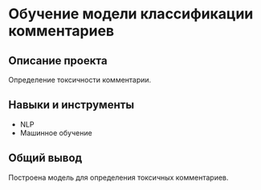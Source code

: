 # Обучение модели классификации комментариев

## Описание проекта
Определение токсичности комментарии.

## Навыки и инструменты
- NLP
- Машинное обучение

## Общий вывод
Построена модель для определения токсичных комментариев.